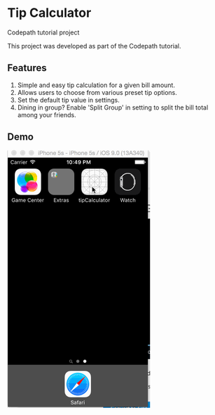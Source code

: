 # Tip Calculator
Codepath tutorial project

This project was developed as part of the Codepath tutorial.

## Features

1. Simple and easy tip calculation for a given bill amount.
2. Allows users to choose from various preset tip options.
3. Set the default tip value in settings.
4. Dining in group? Enable 'Split Group' in setting to split the bill total among your friends.

## Demo
![Alt Demo](tipCalc.gif "Demo")
